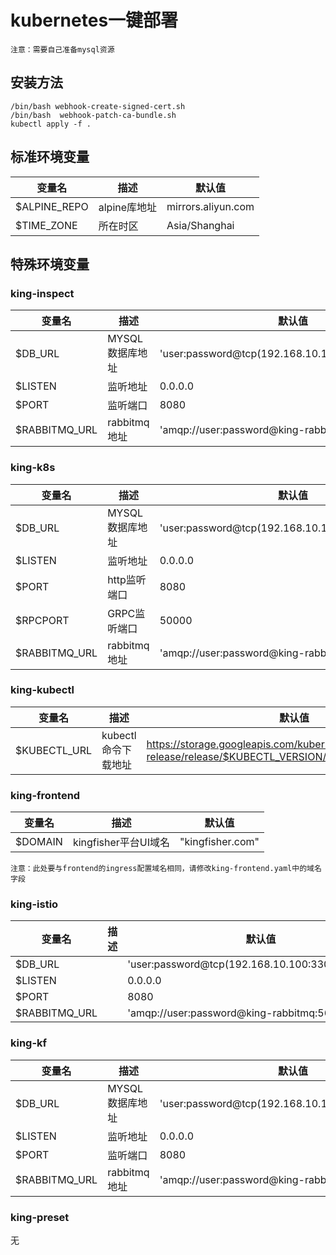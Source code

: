 # kubernetes一键部署

`注意：需要自己准备mysql资源`

## 安装方法

```
/bin/bash webhook-create-signed-cert.sh
/bin/bash  webhook-patch-ca-bundle.sh
kubectl apply -f . 
```

## 标准环境变量

变量名 | 描述 | 默认值
------------ | ------------- | -------------
$ALPINE_REPO |alpine库地址| mirrors.aliyun.com
$TIME_ZONE |所在时区| Asia/Shanghai

## 特殊环境变量

### king-inspect 

变量名 | 描述 | 默认值
------------ | ------------- | -------------
$DB_URL | MYSQL数据库地址 | 'user:password@tcp(192.168.10.100:3306)/kingfisher'
$LISTEN | 监听地址 | 0.0.0.0
$PORT | 监听端口 | 8080
$RABBITMQ_URL | rabbitmq地址 | 'amqp://user:password@king-rabbitmq:5672/'

### king-k8s
变量名 | 描述 | 默认值
------------ | ------------- | -------------
$DB_URL | MYSQL数据库地址 | 'user:password@tcp(192.168.10.100:3306)/kingfisher'
$LISTEN | 监听地址 | 0.0.0.0
$PORT | http监听端口 | 8080
$RPCPORT | GRPC监听端口 | 50000
$RABBITMQ_URL | rabbitmq地址 | 'amqp://user:password@king-rabbitmq:5672/'

### king-kubectl 
变量名 | 描述 | 默认值
------------ | ------------- | -------------
$KUBECTL_URL | kubectl命令下载地址 | https://storage.googleapis.com/kubernetes-release/release/$KUBECTL_VERSION/bin/linux/amd64/kubectl

### king-frontend 

变量名 | 描述 | 默认值
------------ | ------------- | -------------
$DOMAIN | kingfisher平台UI域名 | "kingfisher.com"

```
注意：此处要与frontend的ingress配置域名相同，请修改king-frontend.yaml中的域名字段
```

### king-istio

变量名 | 描述 | 默认值
------------ | ------------- | -------------
$DB_URL || 'user:password@tcp(192.168.10.100:3306)/kingfisher'
$LISTEN || 0.0.0.0
$PORT || 8080
$RABBITMQ_URL || 'amqp://user:password@king-rabbitmq:5672/'

### king-kf

变量名 | 描述 | 默认值
------------ | ------------- | -------------
$DB_URL | MYSQL数据库地址 | 'user:password@tcp(192.168.10.100:3306)/kingfisher'
$LISTEN | 监听地址 | 0.0.0.0
$PORT | 监听端口 | 8080
$RABBITMQ_URL | rabbitmq地址 | 'amqp://user:password@king-rabbitmq:5672/'

### king-preset 

无

